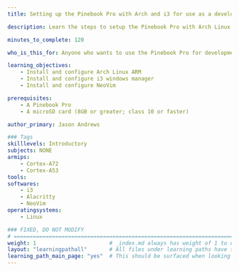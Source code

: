 ```yaml
---
title: Setting up the Pinebook Pro with Arch and i3 for use as a development machine

description: Learn the steps to setup the Pinebook Pro with Arch Linux ARM, i3 windows manager, and developer tools

minutes_to_complete: 120 

who_is_this_for: Anyone who wants to use the Pinebook Pro for development in a way that feels fast and snappy.

learning_objectives:
    - Install and configure Arch Linux ARM
    - Install and configure i3 windows manager
    - Install and configure NeoVim

prerequisites:
    - A Pinebook Pro
    - A microSD card (8GB or greater; class 10 or faster)

author_primary: Jason Andrews

### Tags
skilllevels: Introductory
subjects: NONE
armips:
    - Cortex-A72
    - Cortex-A53
tools:
softwares:
    - i3
    - Alacritty
    - NeoVim
operatingsystems:
    - Linux

### FIXED, DO NOT MODIFY
# ================================================================================
weight: 1                       # _index.md always has weight of 1 to order correctly
layout: "learningpathall"       # All files under learning paths have this same wrapper
learning_path_main_page: "yes"  # This should be surfaced when looking for related content. Only set for _index.md of learning path content.
---
```

